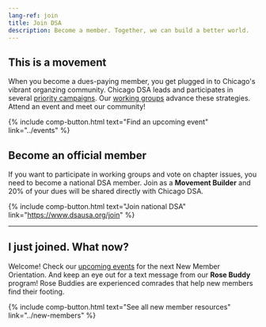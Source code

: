 ```yaml
---
lang-ref: join
title: Join DSA
description: Become a member. Together, we can build a better world.
---
```


## This is a movement

When you become a dues-paying member, you get plugged in to Chicago's vibrant organzing community. Chicago DSA leads and participates in several [priority campaigns](../campaigns). Our [working groups](../working-groups) advance these strategies. Attend an event and meet our community!

{% include comp-button.html text="Find an upcoming event" link="../events" %}

## Become an official member

If you want to participate in working groups and vote on chapter issues, you need to become a national DSA member. Join as a **Movement Builder** and 20% of your dues will be shared directly with Chicago DSA. 

{% include comp-button.html text="Join national DSA" link="https://www.dsausa.org/join" %}

----

## I just joined. What now?

Welcome! Check our [upcoming events](../events) for the next New Member Orientation. And keep an eye out for a text message from our **Rose Buddy** program! Rose Buddies are experienced comrades that help new members find their footing. 

{% include comp-button.html text="See all new member resources" link="../new-members" %}
